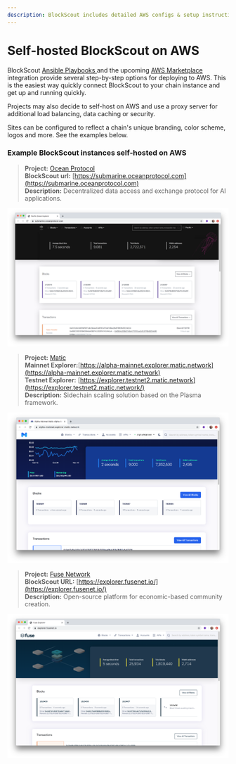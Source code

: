 ```yaml
---
description: BlockScout includes detailed AWS configs & setup instructions
---
```


# Self-hosted BlockScout on AWS

BlockScout [Ansible Playbooks ](../../for-developers/ansible-deployment/)and the upcoming [AWS Marketplace ](../../for-developers/aws-marketplace/)integration provide several step-by-step options for deploying to AWS. This is the easiest way quickly connect BlockScout to your chain instance and get up and running quickly.

Projects may also decide to self-host on AWS and use a proxy server for additional load balancing, data caching or security.

Sites can be configured to reflect a chain's unique branding, color scheme, logos and more. See the examples below.

### Example BlockScout instances self-hosted on AWS

> **Project:** [Ocean Protocol](https://oceanprotocol.com/)  
> **BlockScout url:** [https://submarine.oceanprotocol.com](https://submarine.oceanprotocol.com)  
> **Description:** Decentralized data access and exchange protocol for AI applications.

![Pacific Ocean Explorer](../../.gitbook/assets/ocean_protocol.png)

> **Project:** [Matic](https://matic.network/)  
> **Mainnet Explorer:**[https://alpha-mainnet.explorer.matic.network](https://alpha-mainnet.explorer.matic.network)  
> **Testnet Explorer:** [https://explorer.testnet2.matic.network](https://explorer.testnet2.matic.network/)  
> **Description:** Sidechain scaling solution based on the Plasma framework.

![Matic Alpha network](../../.gitbook/assets/matic.png)

> **Project:** [Fuse Network](https://explorer.fusenet.io/)  
> **BlockScout URL:** [https://explorer.fusenet.io/](https://explorer.fusenet.io/)  
> **Description:** Open-source platform for economic-based community creation.

![Fuse Explorer](../../.gitbook/assets/fuse.png)





